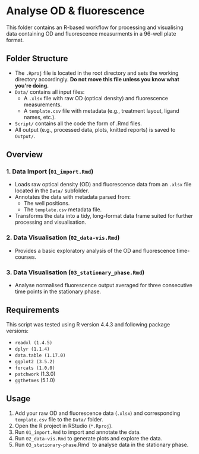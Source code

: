 # Analyse OD & fluorescence

This folder contains an R-based workflow for processing and visualising data containing OD and fluorescence measurments in a 96-well plate format.

## Folder Structure

- The `.Rproj` file is located in the root directory and sets the working directory accordingly. **Do not move this file unless you know what you're doing.**
- `Data/` contains all input files:
  - A `.xlsx` file with raw OD (optical density) and fluorescence measurements.
  - A `template.csv` file with metadata (e.g., treatment layout, ligand names, etc.).
- `Script/` contains all the code the form of .Rmd files.
- All output (e.g., processed data, plots, knitted reports) is saved to `Output/`.

## Overview
### 1. Data Import (`01_import.Rmd`)

- Loads raw optical density (OD) and fluorescence data from an `.xlsx` file located in the `Data/` subfolder.
- Annotates the data with metadata parsed from:
  - The well positions.
  - The `template.csv` metadata file.
- Transforms the data into a tidy, long-format data frame suited for further processing and visualisation.

### 2. Data Visualisation (`02_data-vis.Rmd`)

- Provides a basic exploratory analysis of the OD and fluorescence time-courses.

### 3. Data Visualisation (`03_stationary_phase.Rmd`)

- Analyse normalised fluorescence output averaged for three consecutive time points in the stationary phase.

## Requirements

This script was tested using R version 4.4.3 and following package versions:

- `readxl (1.4.5)`
- `dplyr (1.1.4)`
- `data.table (1.17.0)`
- `ggplot2 (3.5.2)`
- `forcats (1.0.0)`
- `patchwork` (1.3.0)
- `ggthetmes` (5.1.0)

## Usage

1. Add your raw OD and fluorescence data (`.xlsx`) and corresponding `template.csv` file to the `Data/` folder.
2. Open the R project in RStudio (`*.Rproj`).
3. Run `01_import.Rmd` to import and annotate the data.
4. Run `02_data-vis.Rmd` to generate plots and explore the data.
5. Run `03_stationary-phase`.Rmd` to analyse data in the stationary phase.
